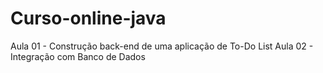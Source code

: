 # Curso-online-java
Aula 01 - Construção back-end de uma aplicação de To-Do List
Aula 02 - Integração com Banco de Dados

